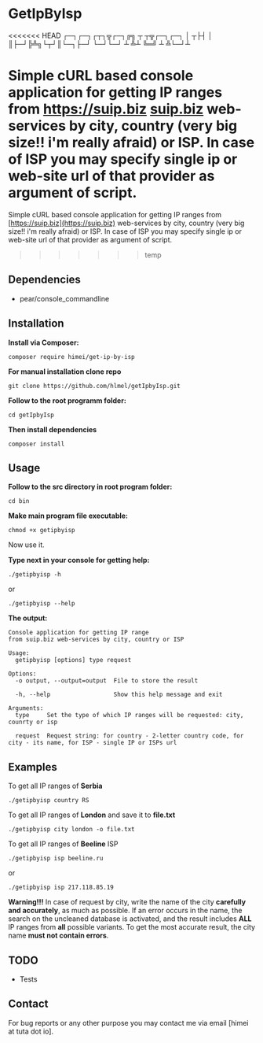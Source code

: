# GetIpByIsp

<<<<<<< HEAD
    ┌─┐┌─┐┌┬┐╦┌─┐╔╗ ┬ ┬╦┌─┐┌─┐
    │ ┬├┤  │ ║├─┘╠╩╗└┬┘║└─┐├─┘
    └─┘└─┘ ┴ ╩┴  ╚═╝ ┴ ╩└─┘┴  


Simple cURL based console application for getting IP ranges from https://suip.biz [suip.biz](https://suip.biz) web-services by city, country (very big size!! i'm really afraid) or ISP. In case of ISP you may specify single ip or web-site url of that provider as argument of script. 
=======
Simple cURL based console application for getting IP ranges from [https://suip.biz](https://suip.biz) web-services by city, country (very big size!! i'm really afraid) or ISP. In case of ISP you may specify single ip or web-site url of that provider as argument of script. 
>>>>>>> temp

## Dependencies

* pear/console_commandline

## Installation

**Install via Composer:**

```shell
composer require himei/get-ip-by-isp
```

**For manual installation clone repo**

```shell
git clone https://github.com/hlmel/getIpbyIsp.git
```

**Follow to the root programm folder:**

```shell
cd getIpbyIsp
```

**Then install dependencies**

```shell
composer install
```

## Usage

**Follow to the src directory in root program folder:**

```shell
cd bin
```

**Make main program file executable:**

```shell
chmod +x getipbyisp
```

Now use it.

**Type next in your console for getting help:**

```shell
./getipbyisp -h
```

or

```shell
./getipbyisp --help
```

**The output:**

```shell
Console application for getting IP range 
from suip.biz web-services by city, country or ISP

Usage:
  getipbyisp [options] type request

Options:
  -o output, --output=output  File to store the result
                              
  -h, --help                  Show this help message and exit

Arguments:
  type     Set the type of which IP ranges will be requested: city, counrty or isp
           
  request  Request string: for country - 2-letter country code, for city - its name, for ISP - single IP or ISPs url
```
## Examples

To get all IP ranges of **Serbia**

```shell
./getipbyisp country RS
```

To get all IP ranges of **London** and save it to **file.txt**

```shell
./getipbyisp city london -o file.txt
```

To get all IP ranges of **Beeline** ISP

```shell
./getipbyisp isp beeline.ru
```

or

```shell
./getipbyisp isp 217.118.85.19
```

**Warning!!!** In case of request by city, write the name of the city **carefully and accurately**, as much as possible. If an error occurs in the name, the search on the uncleaned database is activated, and the result includes **ALL** IP ranges from **all** possible variants. To get the most accurate result, the city name **must not contain errors**.

## TODO

* Tests

## Contact

For bug reports or any other purpose you may contact me via email [himei at tuta dot io].

